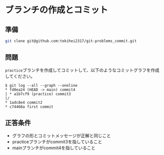 # ブランチの作成とコミット

## 準備

```bash
git clone git@github.com:tekihei2317/git-problems_commit.git
```

## 問題

`practice`ブランチを作成してコミットして、以下のようなコミットグラフを作成してください。

```text
$ git log --all --graph --oneline
* fd0ea24 (HEAD -> main) commit4
| * a1b7cf9 (practice) commit3
|/
* 1adc8e4 commit2
* c74468a first commit
```

## 正答条件

- グラフの形とコミットメッセージが正解と同じこと
- practiceブランチがcommit3を指していること
- mainブランチがcommit4を指していること
